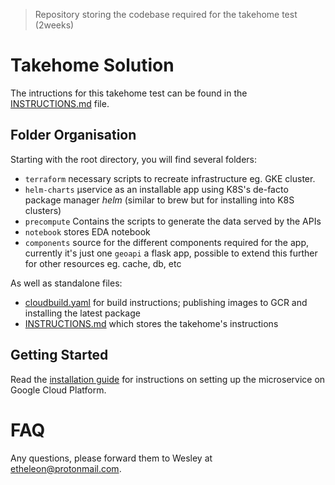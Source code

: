 > Repository storing the codebase required for the takehome test (2weeks)

# Takehome Solution
The intructions for this takehome test can be found in the [INSTRUCTIONS.md](./INSTRUCTIONS.md) file.

## Folder Organisation


Starting with the root directory, you will find several folders:

* `terraform` necessary scripts to recreate infrastructure eg. GKE cluster.
* `helm-charts` µservice as an installable app using K8S's de-facto package manager _helm_ (similar to brew but for installing into K8S clusters)
* `precompute` Contains the scripts to generate the data served by the APIs
* `notebook` stores EDA notebook
* `components` source for the different components required for the app, currently it's just one `geoapi` a flask app, possible to extend this further for other resources eg. cache, db, etc
	
As well as standalone files:

* [cloudbuild.yaml](./cloudbuild.yaml) for build instructions; publishing images to GCR and installing the latest package 
* [INSTRUCTIONS.md](./INSTRUCTIONS.md) which stores the takehome's instructions
	
## Getting Started

Read the [installation guide](./docs/00-introduction.md) for instructions on setting up the microservice on Google Cloud Platform.

# FAQ

Any questions, please forward them to Wesley at etheleon@protonmail.com.
